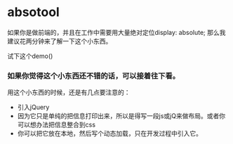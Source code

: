 # absotool
如果你是做前端的，并且在工作中需要用大量绝对定位display: absolute; 那么我建议花两分钟来了解一下这个小东西。

试下这个demo()

### 如果你觉得这个小东西还不错的话，可以接着往下看。

用这个小东西的时候，还是有几点要注意的：

* 引入jQuery
* 因为它只是单纯的把信息打印出来，所以是得写一段js或jQ来做布局。或者你可以想办法把信息整合到css
* 你可以把它放在本地，然后写个动态加载，只在开发过程中引入它。

